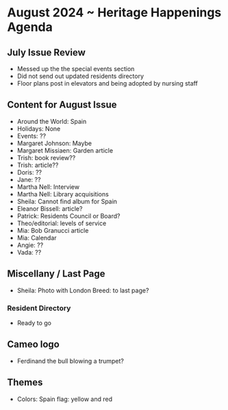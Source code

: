 # August 2024 ~ Heritage Happenings Agenda

## July Issue Review

* Messed up the the special events section
* Did not send out updated residents directory
* Floor plans post in elevators and being adopted by nursing staff

## Content for August Issue

* Around the World: Spain
* Holidays: None
* Events: ??
* Margaret Johnson: Maybe
* Margaret Missiaen: Garden article
* Trish: book review??
* Trish: article??
* Doris: ??
* Jane: ??
* Martha Nell: Interview
* Martha Nell: Library acquisitions
* Sheila: Cannot find album for Spain
* Eleanor Bissell: article?
* Patrick: Residents Council or Board?
* Theo/editorial: levels of service
* Mia: Bob Granucci article
* Mia: Calendar
* Angie: ??
* Vada: ??


## Miscellany / Last Page

* Sheila: Photo with London Breed: to last page?


### Resident Directory

* Ready to go

## Cameo logo

* Ferdinand the bull blowing a trumpet?


## Themes

* Colors: Spain flag: yellow and red
